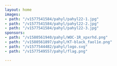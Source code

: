 ```yaml
---
layout: home
images:
- path: "/v1577541584/pahyl/pahyl22-1.jpg"
- path: "/v1577541584/pahyl/pahyl22-2.jpg"
- path: "/v1577541584/pahyl/pahyl22-3.jpg"
sponsors:
- path: "/v1580561940/pahyl/WOC-1R_xpxrhd.png"
- path: "/v1580561897/pahyl/KT-black_faol1e.png"
- path: "/v1577544482/pahyl/logo.svg"
- path: "/v1577549557/pahyl/flag.png"

---
```

